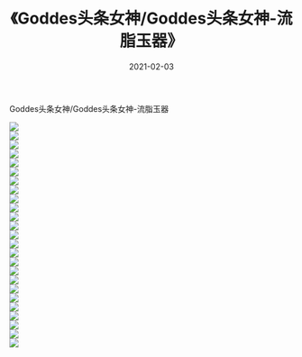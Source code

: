 ﻿---
layout: post
title:  《Goddes头条女神/Goddes头条女神-流脂玉器》
date:   2021-02-03
img: http://pic.660000.xyz/1:/网络美图/2021/Goddes头条女神/Goddes头条女神-流脂玉器/000.jpg
categories: [美女, 清纯, 唯美]
---

Goddes头条女神/Goddes头条女神-流脂玉器

 ![](http://pic.660000.xyz/1:/网络美图/2021/Goddes头条女神/Goddes头条女神-流脂玉器/001.jpg) <br>![](http://pic.660000.xyz/1:/网络美图/2021/Goddes头条女神/Goddes头条女神-流脂玉器/002.jpg) <br>![](http://pic.660000.xyz/1:/网络美图/2021/Goddes头条女神/Goddes头条女神-流脂玉器/003.jpg) <br>![](http://pic.660000.xyz/1:/网络美图/2021/Goddes头条女神/Goddes头条女神-流脂玉器/004.jpg) <br>![](http://pic.660000.xyz/1:/网络美图/2021/Goddes头条女神/Goddes头条女神-流脂玉器/005.jpg) <br>![](http://pic.660000.xyz/1:/网络美图/2021/Goddes头条女神/Goddes头条女神-流脂玉器/006.jpg) <br>![](http://pic.660000.xyz/1:/网络美图/2021/Goddes头条女神/Goddes头条女神-流脂玉器/007.jpg) <br>![](http://pic.660000.xyz/1:/网络美图/2021/Goddes头条女神/Goddes头条女神-流脂玉器/008.jpg) <br>![](http://pic.660000.xyz/1:/网络美图/2021/Goddes头条女神/Goddes头条女神-流脂玉器/009.jpg) <br>![](http://pic.660000.xyz/1:/网络美图/2021/Goddes头条女神/Goddes头条女神-流脂玉器/010.jpg) <br>![](http://pic.660000.xyz/1:/网络美图/2021/Goddes头条女神/Goddes头条女神-流脂玉器/011.jpg) <br>![](http://pic.660000.xyz/1:/网络美图/2021/Goddes头条女神/Goddes头条女神-流脂玉器/012.jpg) <br>![](http://pic.660000.xyz/1:/网络美图/2021/Goddes头条女神/Goddes头条女神-流脂玉器/013.jpg) <br>![](http://pic.660000.xyz/1:/网络美图/2021/Goddes头条女神/Goddes头条女神-流脂玉器/014.jpg) <br>![](http://pic.660000.xyz/1:/网络美图/2021/Goddes头条女神/Goddes头条女神-流脂玉器/015.jpg) <br>![](http://pic.660000.xyz/1:/网络美图/2021/Goddes头条女神/Goddes头条女神-流脂玉器/016.jpg) <br>![](http://pic.660000.xyz/1:/网络美图/2021/Goddes头条女神/Goddes头条女神-流脂玉器/017.jpg) <br>![](http://pic.660000.xyz/1:/网络美图/2021/Goddes头条女神/Goddes头条女神-流脂玉器/018.jpg) <br>![](http://pic.660000.xyz/1:/网络美图/2021/Goddes头条女神/Goddes头条女神-流脂玉器/019.jpg) <br>![](http://pic.660000.xyz/1:/网络美图/2021/Goddes头条女神/Goddes头条女神-流脂玉器/020.jpg) <br>![](http://pic.660000.xyz/1:/网络美图/2021/Goddes头条女神/Goddes头条女神-流脂玉器/021.jpg) <br>![](http://pic.660000.xyz/1:/网络美图/2021/Goddes头条女神/Goddes头条女神-流脂玉器/022.jpg) <br>![](http://pic.660000.xyz/1:/网络美图/2021/Goddes头条女神/Goddes头条女神-流脂玉器/023.jpg) <br>![](http://pic.660000.xyz/1:/网络美图/2021/Goddes头条女神/Goddes头条女神-流脂玉器/024.jpg) <br>![](http://pic.660000.xyz/1:/网络美图/2021/Goddes头条女神/Goddes头条女神-流脂玉器/025.jpg) <br>